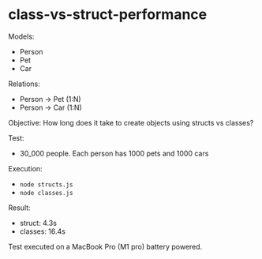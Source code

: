 # class-vs-struct-performance

Models:
- Person
- Pet
- Car

Relations:
- Person -> Pet (1:N)
- Person -> Car (1:N)

Objective:
How long does it take to create objects using structs vs classes?

Test:
- 30_000 people. Each person has 1000 pets and 1000 cars

Execution:
- `node structs.js`
- `node classes.js`

Result:
- struct: 4.3s
- classes: 16.4s

Test executed on a MacBook Pro (M1 pro) battery powered.
